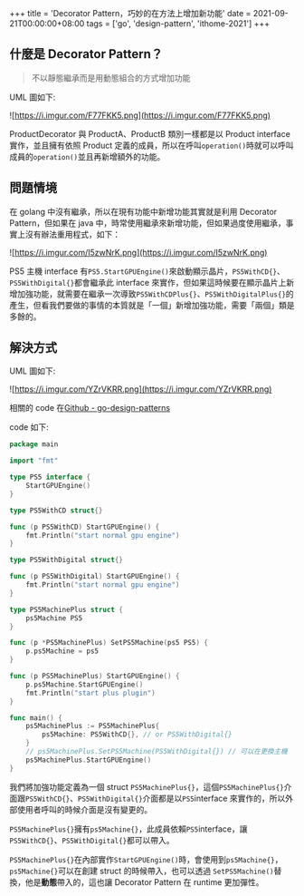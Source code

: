 +++
title = 'Decorator Pattern，巧妙的在方法上增加新功能'
date = 2021-09-21T00:00:00+08:00
tags = ['go', 'design-pattern', 'ithome-2021']
+++

## 什麼是 Decorator Pattern？

> 不以靜態繼承而是用動態組合的方式增加功能
> 

UML 圖如下:

![https://i.imgur.com/F77FKK5.png](https://i.imgur.com/F77FKK5.png)

ProductDecorator 與 ProductA、ProductB 類別一樣都是以 Product interface 實作，並且擁有依照 Product 定義的成員，所以在呼叫`operation()`時就可以呼叫成員的`operation()`並且再新增額外的功能。

## 問題情境

在 golang 中沒有繼承，所以在現有功能中新增功能其實就是利用 Decorator Pattern，但如果在 java 中，時常使用繼承來新增功能，但如果過度使用繼承，事實上沒有辦法重用程式，如下：

![https://i.imgur.com/I5zwNrK.png](https://i.imgur.com/I5zwNrK.png)

PS5 主機 interface 有`PS5.StartGPUEngine()`來啟動顯示晶片，`PS5WithCD{}`、`PS5WithDigital{}`都會繼承此 interface 來實作，但如果這時候要在顯示晶片上新增加強功能，就需要在繼承一次導致`PS5WithCDPlus{}`、`PS5WithDigitalPlus{}`的產生，但看我們要做的事情的本質就是「一個」新增加強功能，需要「兩個」類是多餘的。

## 解決方式

UML 圖如下:

![https://i.imgur.com/YZrVKRR.png](https://i.imgur.com/YZrVKRR.png)

相關的 code 在[Github - go-design-patterns](https://github.com/superj80820/go-design-patterns)

code 如下:

```go
package main

import "fmt"

type PS5 interface {
	StartGPUEngine()
}

type PS5WithCD struct{}

func (p PS5WithCD) StartGPUEngine() {
	fmt.Println("start normal gpu engine")
}

type PS5WithDigital struct{}

func (p PS5WithDigital) StartGPUEngine() {
	fmt.Println("start normal gpu engine")
}

type PS5MachinePlus struct {
	ps5Machine PS5
}

func (p *PS5MachinePlus) SetPS5Machine(ps5 PS5) {
	p.ps5Machine = ps5
}

func (p PS5MachinePlus) StartGPUEngine() {
	p.ps5Machine.StartGPUEngine()
	fmt.Println("start plus plugin")
}

func main() {
	ps5MachinePlus := PS5MachinePlus{
		ps5Machine: PS5WithCD{}, // or PS5WithDigital{}
	}
    // ps5MachinePlus.SetPS5Machine(PS5WithDigital{}) // 可以在更換主機
	ps5MachinePlus.StartGPUEngine()
}
```

我們將加強功能定義為一個 struct `PS5MachinePlus{}`，這個`PS5MachinePlus{}`介面跟`PS5WithCD{}`、`PS5WithDigital{}`介面都是以`PS5`interface 來實作的，所以外部使用者呼叫的時候介面是沒有變更的。

`PS5MachinePlus{}`擁有`ps5Machine{}`，此成員依賴`PS5`interface，讓`PS5WithCD{}`、`PS5WithDigital{}`都可以帶入。

`PS5MachinePlus{}`在內部實作`StartGPUEngine()`時，會使用到`ps5Machine{}`，`ps5Machine{}`可以在創建 struct 的時候帶入，也可以透過 `SetPS5Machine()`替換，他是**動態**帶入的，這也讓 Decorator Pattern 在 runtime 更加彈性。